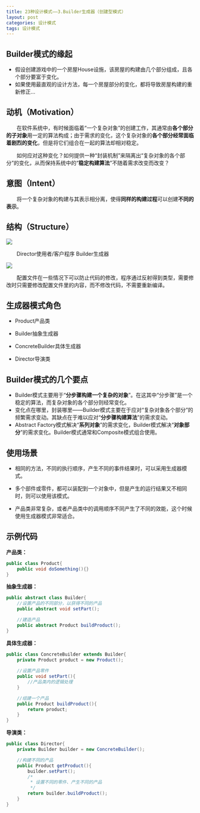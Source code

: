 ```yaml
---
title: 23种设计模式——3.Builder生成器（创建型模式）
layout: post
categories: 设计模式
tags: 设计模式
---
```

## Builder模式的缘起

- 假设创建游戏中的一个房屋House设施，该房屋的构建由几个部分组成，且各个部分要富于变化。
- 如果使用最直观的设计方法，每一个房屋部分的变化，都将导致房屋构建的重新修正...

## 动机（Motivation）

​&emsp;&emsp;在软件系统中，有时候面临着“一个复杂对象”的创建工作，其通常由**各个部分的子对象**用一定的算法构成；由于需求的变化，这个复杂对象的**各个部分经常面临着剧烈的变化**，但是将它们组合在一起的算法却相对稳定。

​&emsp;&emsp;如何应对这种变化？如何提供一种“封装机制”来隔离出“复杂对象的各个部分”的变化，从而保持系统中的“**稳定构建算法**”不随着需求改变而改变？

## 意图（Intent）

​&emsp;&emsp;将一个复杂对象的构建与其表示相分离，使得**同样的构建过程**可以创建**不同的表示**。

## 结构（Structure）

![](https://github.com/DaLian369/DaLian369.github.io/tree/master/img/Builder模式结构.jpg)

&emsp;&emsp;Director使用者/客户程序	Builder生成器

![](https://github.com/DaLian369/DaLian369.github.io/tree/master/img/Builder模式过程.jpg)

​&emsp;&emsp;配置文件在一些情况下可以防止代码的修改，程序通过反射得到类型，需要修改时只需要修改配置文件里的内容，而不修改代码，不需要重新编译。
## 生成器模式角色

- Product产品类

- Builder抽象生成器

- ConcreteBuilder具体生成器

- Director导演类

## Builder模式的几个要点

- Builder模式主要用于“**分步骤构建一个复杂的对象**”。在这其中“分步骤”是一个稳定的算法，而复杂对象的各个部分则经常变化。
- 变化点在哪里，封装哪里——Builder模式主要在于应对“复杂对象各个部分”的频繁需求变动。其缺点在于难以应对“**分步骤构建算法**”的需求变动。
- Abstract Factory模式解决“**系列对象**”的需求变化，Builder模式解决“**对象部分**”的需求变化。Builder模式通常和Composite模式组合使用。

## 使用场景

- 相同的方法，不同的执行顺序，产生不同的事件结果时，可以采用生成器模式。

- 多个部件或零件，都可以装配到一个对象中，但是产生的运行结果又不相同时，则可以使用该模式。

- 产品类非常复杂，或者产品类中的调用顺序不同产生了不同的效能，这个时候使用生成器模式非常适合。

## 示例代码

**产品类：**
```java
public class Product{
	public void doSomething(){}
}
```
**抽象生成器：**
```java
public abstract class Builder{
	//设置产品的不同部分，以获得不同的产品
	public abstract void setPart();

	//建造产品
	public abstract Product buildProduct();
}
```
**具体生成器：**
```java
public class ConcreteBuilder extends Builder{
	private Product product = new Product();
	
	//设置产品零件
	public void setPart(){
		//产品类内的逻辑处理
	}

	//组建一个产品
	public Product buildProduct(){
		return product;
	}
}
```
**导演类：**
```java
public class Director{
	private Builder builder = new ConcreteBuilder();

	//构建不同的产品
	public Product getProduct(){
		builder.setPart();
		/*
		 * 设置不同的零件、产生不同的产品
		 */
		return builder.buildProduct();
	}
}
```
